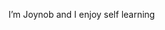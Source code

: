 I’m Joynob and I enjoy self learning

<!---
joynob124/joynob124 is a ✨ special ✨ repository because its `README.md` (this file) appears on your GitHub profile.
You can click the Preview link to take a look at your changes.
--->
